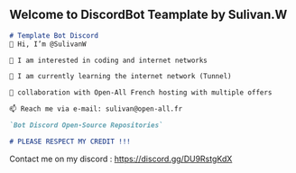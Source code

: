 ## Welcome to DiscordBot Teamplate by Sulivan.W

```markdown
# Template Bot Discord
👋 Hi, I’m @SulivanW

👀 I am interested in coding and internet networks

🌱 I am currently learning the internet network (Tunnel)

💞️ collaboration with Open-All French hosting with multiple offers

📫 Reach me via e-mail: sulivan@open-all.fr

`Bot Discord Open-Source Repositories`

# PLEASE RESPECT MY CREDIT !!!

```
Contact me on my discord : https://discord.gg/DU9RstgKdX
